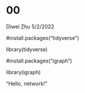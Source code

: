 00
================
Diwei Zhu
5/2/2022

#install.packages(“tidyverse”)

library(tidyverse)

#install.packages(“igraph”)

library(igraph)

“Hello, network!”
